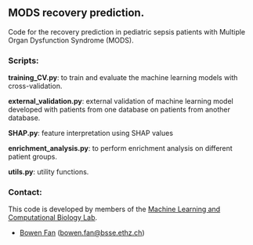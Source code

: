 ## MODS recovery prediction.
Code for the recovery prediction in pediatric sepsis patients with Multiple Organ Dysfunction Syndrome (MODS).

### Scripts:
**training_CV.py**: to train and evaluate the machine learning models with cross-validation.

**external_validation.py**: external validation of machine learning model developed with patients from one database on patients from another database.

**SHAP.py**: feature interpretation using SHAP values

**enrichment_analysis.py**: to perform enrichment analysis on different patient groups.

**utils.py**: utility functions.

### Contact:
This code is developed by members of the [Machine Learning and Computational Biology Lab](https://www.bsse.ethz.ch/mlcb).

- [Bowen Fan](https://github.com/percyfan) (bowen.fan@bsse.ethz.ch)
